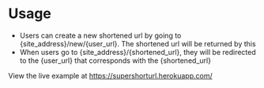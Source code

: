 # Usage
  - Users can create a new shortened url by going to {site_address}/new/{user_url}. The shortened url will be returned by this
  - When users go to {site_address}/{shortened_url}, they will be redirected to the {user_url} that corresponds with the {shortened_url}

View the live example at https://supershorturl.herokuapp.com/
